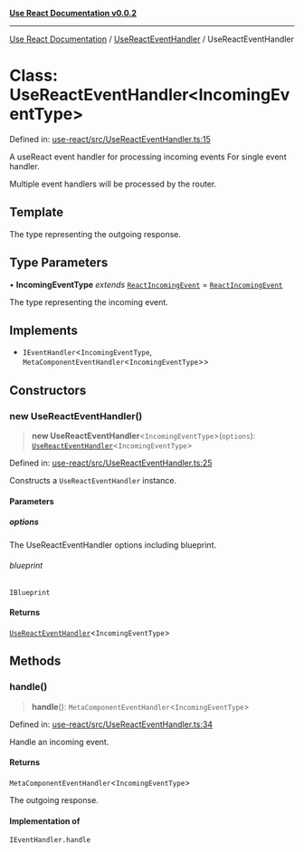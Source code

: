 [**Use React Documentation v0.0.2**](../../README.md)

***

[Use React Documentation](../../modules.md) / [UseReactEventHandler](../README.md) / UseReactEventHandler

# Class: UseReactEventHandler\<IncomingEventType\>

Defined in: [use-react/src/UseReactEventHandler.ts:15](https://github.com/stonemjs/use-react/blob/27c0c592da81eceb639bfca4a4a8f24a448ad89c/src/UseReactEventHandler.ts#L15)

A useReact event handler for processing incoming events
For single event handler.

Multiple event handlers will be processed by the router.

## Template

The type representing the outgoing response.

## Type Parameters

• **IncomingEventType** *extends* [`ReactIncomingEvent`](../../declarations/type-aliases/ReactIncomingEvent.md) = [`ReactIncomingEvent`](../../declarations/type-aliases/ReactIncomingEvent.md)

The type representing the incoming event.

## Implements

- `IEventHandler`\<`IncomingEventType`, `MetaComponentEventHandler`\<`IncomingEventType`\>\>

## Constructors

### new UseReactEventHandler()

> **new UseReactEventHandler**\<`IncomingEventType`\>(`options`): [`UseReactEventHandler`](UseReactEventHandler.md)\<`IncomingEventType`\>

Defined in: [use-react/src/UseReactEventHandler.ts:25](https://github.com/stonemjs/use-react/blob/27c0c592da81eceb639bfca4a4a8f24a448ad89c/src/UseReactEventHandler.ts#L25)

Constructs a `UseReactEventHandler` instance.

#### Parameters

##### options

The UseReactEventHandler options including blueprint.

###### blueprint

`IBlueprint`

#### Returns

[`UseReactEventHandler`](UseReactEventHandler.md)\<`IncomingEventType`\>

## Methods

### handle()

> **handle**(): `MetaComponentEventHandler`\<`IncomingEventType`\>

Defined in: [use-react/src/UseReactEventHandler.ts:34](https://github.com/stonemjs/use-react/blob/27c0c592da81eceb639bfca4a4a8f24a448ad89c/src/UseReactEventHandler.ts#L34)

Handle an incoming event.

#### Returns

`MetaComponentEventHandler`\<`IncomingEventType`\>

The outgoing response.

#### Implementation of

`IEventHandler.handle`
